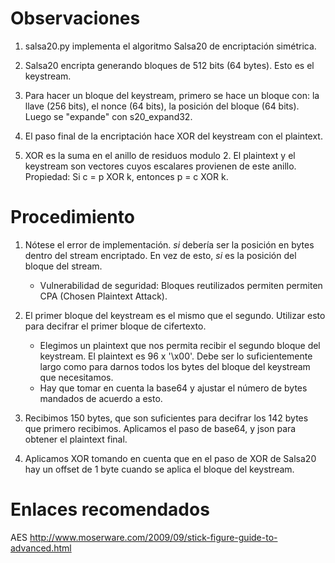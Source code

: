 # Observaciones

1. salsa20.py implementa el algoritmo Salsa20 de encriptación simétrica.

2. Salsa20 encripta generando bloques de 512 bits (64 bytes). Esto es el keystream.

3. Para hacer un bloque del keystream, primero se hace un bloque con:
   la llave (256 bits), el nonce (64 bits), la posición del bloque (64 bits).
   Luego se "expande" con s20_expand32.

3. El paso final de la encriptación hace XOR del keystream con el plaintext.

4. XOR es la suma en el anillo de residuos modulo 2. El plaintext y el keystream
   son vectores cuyos escalares provienen de este anillo.
   Propiedad: Si c = p XOR k, entonces p = c XOR k.

# Procedimiento

1. Nótese el error de implementación. _si_ debería ser la posición en bytes dentro
   del stream encriptado. En vez de esto, _si_ es la posición del bloque del stream.

   - Vulnerabilidad de seguridad: Bloques reutilizados permiten permiten CPA
    (Chosen Plaintext Attack).

2. El primer bloque del keystream es el mismo que el segundo. Utilizar esto
   para decifrar el primer bloque de cifertexto.

   - Elegimos un plaintext que nos permita recibir el segundo bloque del keystream.
     El plaintext es 96 x '\x00'. Debe ser lo suficientemente largo como para darnos
     todos los bytes del bloque del keystream que necesitamos.
   - Hay que tomar en cuenta la base64 y ajustar el número de bytes mandados de
     acuerdo a esto.

3. Recibimos 150 bytes, que son suficientes para decifrar los 142 bytes que primero
   recibimos. Aplicamos el paso de base64, y json para obtener el plaintext final.

4. Aplicamos XOR tomando en cuenta que en el paso de XOR de Salsa20 hay un offset
   de 1 byte cuando se aplica el bloque del keystream.

# Enlaces recomendados

AES
http://www.moserware.com/2009/09/stick-figure-guide-to-advanced.html


